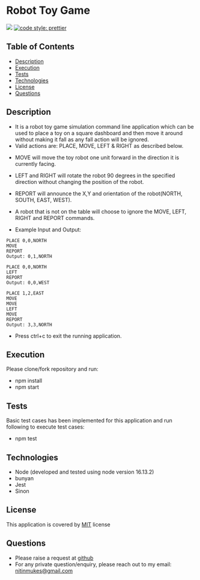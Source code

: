 # Robot Toy Game
[![](https://img.shields.io/badge/License-MIT-green)](#license)
[![code style: prettier](https://img.shields.io/badge/code_style-prettier-ff69b4.svg?style=flat-square)](https://github.com/prettier/prettier)


## Table of Contents
* [Description](#description)
* [Execution](#execution)
* [Tests](#tests)
* [Technologies](#technologies)
* [License](#license)
* [Questions](#questions)

## Description
* It is a robot toy game simulation command line application which can be used to place a toy on a square dashboard and then move it around without making it fall as any fall action will be ignored.
* Valid actions are: PLACE, MOVE, LEFT & RIGHT as described below.
- MOVE will move the toy robot one unit forward in the direction it is currently facing.
- LEFT and RIGHT will rotate the robot 90 degrees in the specified direction without changing the position of the robot.
- REPORT will announce the X,Y and orientation of the robot(NORTH, SOUTH, EAST, WEST).
- A robot that is not on the table will choose to ignore the MOVE, LEFT, RIGHT and REPORT commands.

- Example Input and Output:

```plain
PLACE 0,0,NORTH
MOVE
REPORT
Output: 0,1,NORTH
```

```plain
PLACE 0,0,NORTH
LEFT
REPORT
Output: 0,0,WEST
```

```plain
PLACE 1,2,EAST
MOVE
MOVE
LEFT
MOVE
REPORT
Output: 3,3,NORTH
```
- Press ctrl+c to exit the running application.

## Execution
Please clone/fork repository and run:
 - npm install 
 - npm start

## Tests
Basic test cases has been implemented for this application and run following to execute test cases:
- npm test

## Technologies
* Node (developed and tested using node version 16.13.2)
* bunyan
* Jest
* Sinon

## License
This application is covered by [MIT](./LICENSE) license

## Questions
* Please raise a request at [github](https://github.com/nitinmuk)
* For any private question/enquiry, please reach out to my email: nitinmukes@gmail.com